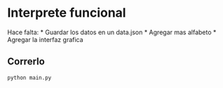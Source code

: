 # Interprete funcional
Hace falta:
    * Guardar los datos en un data.json
    * Agregar mas alfabeto
    * Agregar la interfaz grafica
 ## Correrlo
    python main.py
    